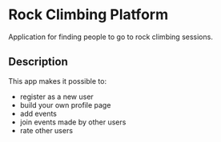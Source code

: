 # Rock Climbing Platform

Application for finding people to go to rock climbing sessions.

## Description

This app makes it possible to:
* register as a new user
* build your own profile page
* add events
* join events made by other users
* rate other users

